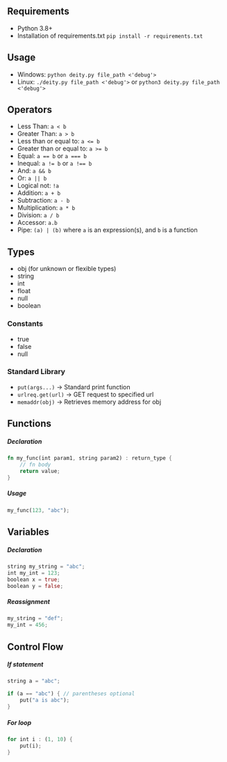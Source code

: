 ## Requirements
* Python 3.8+
* Installation of requirements.txt `pip install -r requirements.txt`

## Usage
* Windows: `python deity.py file_path <'debug'>`
* Linux: `./deity.py file_path <'debug'>` or `python3 deity.py file_path <'debug'>`

## Operators
* Less Than: `a < b`
* Greater Than: `a > b`
* Less than or equal to: `a <= b`
* Greater than or equal to: `a >= b`
* Equal: `a == b` or `a === b`
* Inequal: `a != b` or `a !== b`
* And: `a && b`
* Or: `a || b`
* Logical not: `!a`
* Addition: `a + b`
* Subtraction: `a - b`
* Multiplication: `a * b`
* Division: `a / b`
* Accessor: `a.b`
* Pipe: `(a) | (b)` where `a` is an expression(s), and `b` is a function

## Types
* obj (for unknown or flexible types)
* string
* int
* float
* null
* boolean

### Constants
* true
* false
* null

### Standard Library
* `put(args...)` -> Standard print function
* `urlreq.get(url)` -> GET request to specified url
* `memaddr(obj)` -> Retrieves memory address for obj

## Functions

##### Declaration
```rust
fn my_func(int param1, string param2) : return_type {
    // fn body
    return value;
}
```

##### Usage
```rust
my_func(123, "abc");
```

## Variables

##### Declaration
```rust
string my_string = "abc";
int my_int = 123;
boolean x = true;
boolean y = false;
```

##### Reassignment
```rust
my_string = "def";
my_int = 456;
```

## Control Flow

##### If statement
```rust
string a = "abc";

if (a == "abc") { // parentheses optional
    put("a is abc");
}
```

##### For loop
```rust
for int i : (1, 10) {
    put(i);
}
```